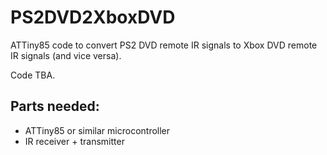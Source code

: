 # PS2DVD2XboxDVD
ATTiny85 code to convert PS2 DVD remote IR signals to Xbox DVD remote IR signals (and vice versa). 

Code TBA.

## Parts needed:
- ATTiny85 or similar microcontroller
- IR receiver + transmitter
